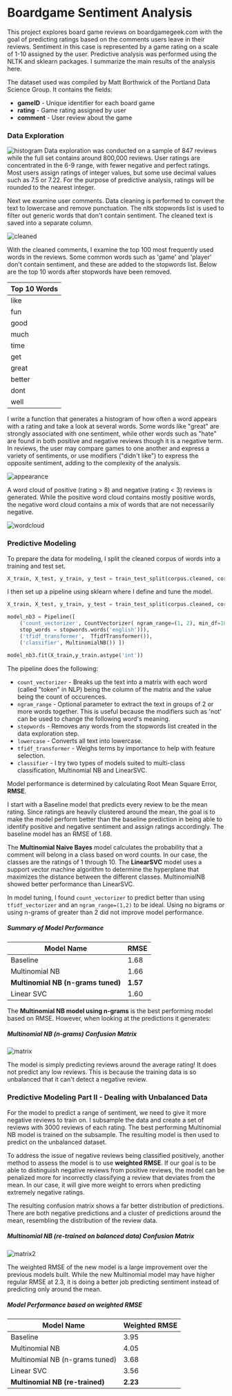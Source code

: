 # Boardgame Sentiment Analysis

This project explores board game reviews on boardgamegeek.com with the goal of predicting ratings based on the comments users leave in their reviews. Sentiment in this case is represented by a game rating on a scale of 1-10 assigned by the user. Predictive analysis was performed using the NLTK and sklearn packages. I summarize the main results of the analysis here.

The dataset used was compiled by Matt Borthwick of the Portland Data Science Group. It contains the fields:

* **gameID** - Unique identifier for each board game 
* **rating** - Game rating assigned by user
* **comment** - User review about the game 

### Data Exploration

![histogram](/images/histogram.png)
Data exploration was conducted on a sample of 847 reviews while the full set contains around 800,000 reviews. User ratings are concentrated in the 6-9 range, with fewer negative and perfect ratings. Most users assign ratings of integer values, but some use decimal values such as 7.5 or 7.22. For the purpose of predictive analysis, ratings will be rounded to the nearest integer.

Next we examine user comments. Data cleaning is performed to convert the text to lowercase and remove punctuation. The nltk stopwords list is used to filter out generic words that don't contain sentiment. The cleaned text is saved into a separate column.

![cleaned](/images/cleaned_text.png)

With the cleaned comments, I examine the top 100 most frequently used words in the reviews. Some common words such as 'game' and 'player' don't contain sentiment, and these are added to the stopwords list. Below are the top 10 words after stopwords have been removed. 

| Top 10 Words |
| ------------ |
| like         |
| fun          |
| good         |
| much         |
| time         |
| get          |
| great        |
| better       |
| dont         |
| well         |
  
I write a function that generates a histogram of how often a word appears with a rating and take a look at several words. Some words like "great" are strongly associated with one sentiment, while other words such as "hate" are found in both positive and negative reviews though it is a negative term. In reviews, the user may compare games to one another and express a variety of sentiments, or use modifiers ("didn't like") to express the opposite sentiment, adding to the complexity of the analysis.

![appearance](/images/great_hate.png)

A word cloud of positive (rating > 8) and negative (rating < 3) reviews is generated. While the positive word cloud contains mostly positive words, the negative word cloud contains a mix of words that are not necessarily negative.

![wordcloud](/images/wordcloud.png)

### Predictive Modeling

To prepare the data for modeling, I split the cleaned corpus of words into a training and test set.

```python
X_train, X_test, y_train, y_test = train_test_split(corpus.cleaned, corpus.rating, test_size=0.20)
```

I then set up a pipeline using sklearn where I define and tune the model.

```python
X_train, X_test, y_train, y_test = train_test_split(corpus.cleaned, corpus.rating, test_size=0.20)

model_nb3 = Pipeline([
    ('count_vectorizer', CountVectorizer( ngram_range=(1, 2), min_df=10, lowercase = True, 
    stop_words = stopwords.words('english'))), 
    ('tfidf_transformer',  TfidfTransformer()), 
    ('classifier', MultinomialNB()) ])

model_nb3.fit(X_train,y_train.astype('int'))
```

The pipeline does the following:

* `count_vectorizer` - Breaks up the text into a matrix with each word (called "token" in NLP) being the column of the matrix and the value being the count of occurences. 
* `ngram_range` - Optional parameter to extract the text in groups of 2 or more words together. This is useful because the modifiers such as 'not' can be used to change the following word's meaning.
* `stopwords` - Removes any words from the stopwords list created in the data exploration step.
* `lowercase` - Converts all text into lowercase.
* `tfidf_transformer` - Weighs terms by importance to help with feature selection.
* `classifier` - I try two types of models suited to multi-class classification, Multinomial NB and LinearSVC.

Model performance is determined by calculating Root Mean Square Error, **RMSE**.

I start with a Baseline model that predicts every review to be the mean rating. Since ratings are heavily clustered around the mean, the goal is to make the model perform better than the baseline prediction in being able to identify positive and negative sentiment and assign ratings accordingly. The baseline model has an RMSE of 1.68.

The **Multinomial Naive Bayes** model calculates the probability that a comment will belong in a class based on word counts. In our case, the classes are the ratings of 1 through 10. The **LinearSVC** model uses a support vector machine algorithm to determine the hyperplane that maximizes the distance between the different classes. 
MultinomialNB showed better performance than LinearSVC.

In model tuning, I found `count_vectorizer` to predict better than using `tfidf_vectorizer` and an `ngram_range=(1,2)` to be ideal. Using no bigrams or using n-grams of greater than 2 did not improve model performance. 

##### Summary of Model Performance

| Model Name                        | RMSE    |  
| ----------------------------------| ------- |
| Baseline                          | 1.68    |
| Multinomial NB                    | 1.66    |
| **Multinomial NB (n-grams tuned)**  | **1.57**  |
| Linear SVC                        | 1.60    |

The **Multinomial NB model using n-grams** is the best performing model based on RMSE. However, when looking at the predictions it generates:

##### Multinomial NB (n-grams) Confusion Matrix
![matrix](/images/multinomialNB_ngrams.png)

The model is simply predicting reviews around the average rating! It does not predict any low reviews. This is because the training data is so unbalanced that it can't detect a negative review.

### Predictive Modeling Part II - Dealing with Unbalanced Data

For the model to predict a range of sentiment, we need to give it more negative reviews to train on. I subsample the data and create a set of reviews with 3000 reviews of each rating. The best performing Multinomial NB model is trained on the subsample. The resulting model is then used to predict on the unbalanced dataset.

To address the issue of negative reviews being classified positively, another method to assess the model is to use **weighted RMSE**. If our goal is to be able to distinguish negative reviews from positive reviews, the model can be penalized more for incorrectly classifying a review that deviates from the mean. In our case, it will give more weight to errors when predicting extremely negative ratings.

The resulting confusion matrix shows a far better distribution of predictions. There are both negative predictions and a cluster of predictions around the mean, resembling the distribution of the review data.

##### Multinomial NB (re-trained on balanced data) Confusion Matrix
![matrix2](/images/multinomial_retrained.png)

The weighted RMSE of the new model is a large improvement over the previous models built. While the new Multinomial model may have higher regular RMSE at 2.3, it is doing a better job predicting sentiment instead of predicting only around the mean.  

##### Model Performance based on weighted RMSE

| Model Name                     | Weighted RMSE  |  
| -------------------------------| -------------- |
| Baseline                       | 3.95           |
| Multinomial NB                 | 4.05           |
| Multinomial NB (n-grams tuned) | 3.68           |
| Linear SVC                     | 3.56           |
| **Multinomial NB (re-trained)**  | **2.23**         |





